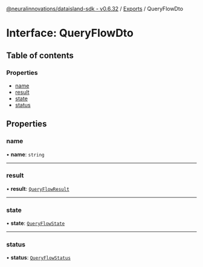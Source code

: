 [@neuralinnovations/dataisland-sdk - v0.6.32](../../README.md) / [Exports](../modules.md) / QueryFlowDto

# Interface: QueryFlowDto

## Table of contents

### Properties

- [name](QueryFlowDto.md#name)
- [result](QueryFlowDto.md#result)
- [state](QueryFlowDto.md#state)
- [status](QueryFlowDto.md#status)

## Properties

### name

• **name**: `string`

___

### result

• **result**: [`QueryFlowResult`](QueryFlowResult.md)

___

### state

• **state**: [`QueryFlowState`](../enums/QueryFlowState.md)

___

### status

• **status**: [`QueryFlowStatus`](../enums/QueryFlowStatus.md)
